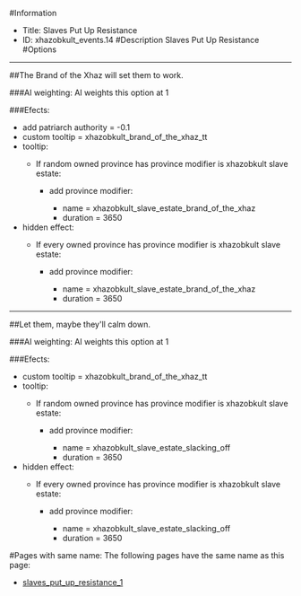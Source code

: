 #Information
 - Title: Slaves Put Up Resistance
 - ID: xhazobkult_events.14
#Description
Slaves Put Up Resistance
#Options

___
##The Brand of the Xhaz will set them to work.

###AI weighting:
AI weights this option at 1


###Efects:<ul><li>add patriarch authority = -0.1</li><li>custom tooltip = xhazobkult_brand_of_the_xhaz_tt</li><li>tooltip:</li><ul><li>If random owned province has province modifier is xhazobkult slave estate:</li><ul><li>add province modifier:</li><ul><li>name = xhazobkult_slave_estate_brand_of_the_xhaz</li><li>duration = 3650</li></ul></ul></ul><li>hidden effect:</li><ul><li>If every owned province has province modifier is xhazobkult slave estate:</li><ul><li>add province modifier:</li><ul><li>name = xhazobkult_slave_estate_brand_of_the_xhaz</li><li>duration = 3650</li></ul></ul></ul></ul>

___
##Let them, maybe they'll calm down.

###AI weighting:
AI weights this option at 1


###Efects:<ul><li>custom tooltip = xhazobkult_brand_of_the_xhaz_tt</li><li>tooltip:</li><ul><li>If random owned province has province modifier is xhazobkult slave estate:</li><ul><li>add province modifier:</li><ul><li>name = xhazobkult_slave_estate_slacking_off</li><li>duration = 3650</li></ul></ul></ul><li>hidden effect:</li><ul><li>If every owned province has province modifier is xhazobkult slave estate:</li><ul><li>add province modifier:</li><ul><li>name = xhazobkult_slave_estate_slacking_off</li><li>duration = 3650</li></ul></ul></ul></ul>


#Pages with same name:
The following pages have the same name as this page:
 - [slaves_put_up_resistance_1](slaves_put_up_resistance_1.md)
